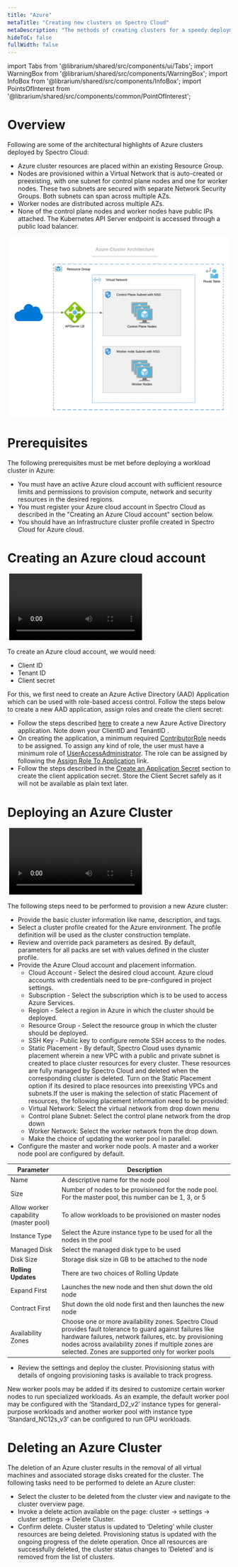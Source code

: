 ```yaml
---
title: "Azure"
metaTitle: "Creating new clusters on Spectro Cloud"
metaDescription: "The methods of creating clusters for a speedy deployment on any CSP"
hideToC: false
fullWidth: false
---
```


import Tabs from '@librarium/shared/src/components/ui/Tabs';
import WarningBox from '@librarium/shared/src/components/WarningBox';
import InfoBox from '@librarium/shared/src/components/InfoBox';
import PointsOfInterest from '@librarium/shared/src/components/common/PointOfInterest';

# Overview

Following are some of the architectural highlights of Azure clusters deployed by Spectro Cloud:

* Azure cluster resources are placed within an existing Resource Group.
* Nodes are provisioned within a Virtual Network that is auto-created or preexisting, with one subnet for control plane nodes and one for worker nodes. These two subnets are secured with separate Network Security Groups. Both subnets can span across multiple AZs.  
* Worker nodes are distributed across multiple AZs.
* None of the control plane nodes and worker nodes have public IPs attached. The Kubernetes API Server endpoint is accessed  through a public load balancer.

![azure_cluster_architecture.png](azure_cluster_architecture.png)

# Prerequisites

The following prerequisites must be met before deploying a workload cluster in Azure:

* You must have an active Azure cloud account with sufficient resource limits and permissions to provision compute, network and security resources in the desired regions.
* You must register your Azure cloud account in Spectro Cloud as described in the "Creating an Azure Cloud account" section below.
* You should have an Infrastructure cluster profile created in Spectro Cloud for Azure cloud.

# Creating an Azure cloud account

 ![Azure-cloud-account](/cloud-accounts/azure.mp4)

To create an Azure cloud account, we would need:

* Client ID
* Tenant ID
* Client secret

For this, we first need to create an Azure Active Directory (AAD) Application which can be used with role-based access control. Follow the steps below to create a new AAD application, assign roles and create the client secret:

* Follow the steps described [here](https://docs.microsoft.com/en-us/azure/active-directory/develop/howto-create-service-principal-portal#create-an-azure-active-directory-application) to create a new Azure Active Directory application. Note down your ClientID and TenantID .
* On creating the application, a minimum required [ContributorRole](https://docs.microsoft.com/en-us/azure/role-based-access-control/built-in-roles#contributor) needs to be assigned. To assign any kind of role, the user must have a minimum role of [UserAccessAdministrator](https://docs.microsoft.com/en-us/azure/role-based-access-control/built-in-roles#user-access-administrator). The role can be assigned by following the [Assign Role To Application](https://docs.microsoft.com/en-us/azure/active-directory/develop/howto-create-service-principal-portal#assign-a-role-to-the-application) link.
* Follow the steps described in the [Create an Application Secret](https://docs.microsoft.com/en-us/azure/active-directory/develop/howto-create-service-principal-portal#create-a-new-application-secret) section to create the client application secret. Store the Client Secret safely as it will not be available as plain text later.

# Deploying an Azure Cluster

 ![azure-cluster-creation](./cluster-creation-videos/azure.mp4)

The following steps need to be performed to provision a new Azure cluster:

* Provide the basic cluster information like name, description, and tags.
* Select a cluster profile created for the Azure environment. The profile definition will be used as the cluster construction template.
* Review and override pack parameters as desired. By default, parameters for all packs are set with values defined in the cluster profile.
* Provide the Azure Cloud account and placement information.
    - Cloud Account - Select the desired cloud account. Azure cloud accounts with credentials need to be pre-configured in project settings.
    - Subscription - Select the subscription which is to be used to access Azure Services.
    - Region - Select a region in Azure in which the cluster should be deployed.
    - Resource Group - Select the resource group in which the cluster should be deployed.
    - SSH Key - Public key to configure remote SSH access to the nodes.
    - Static Placement - By default, Spectro Cloud uses dynamic placement wherein a new VPC with a public and private subnet is created to place cluster resources for every cluster. These resources are fully managed by Spectro Cloud and deleted when the corresponding cluster is deleted. Turn on the Static Placement option if its desired to place resources into preexisting VPCs and subnets.If the user is making the selection of static Placement of resources, the following placement information need to be provided:
   	 - Virtual Network: Select the virtual network from drop down menu
   	 - Control plane Subnet: Select the control plane network from the drop down
   	 - Worker Network: Select the worker network from the drop down.
    - Make the choice of updating the worker pool in parallel.
* Configure the master and worker node pools. A master and a worker node pool are configured by default.

|Parameter| Description|
|---------|---------------|    
|Name | A descriptive name for the node pool|
|Size | Number of nodes to be provisioned for the node pool. For the master pool, this number can be 1, 3, or 5|
|Allow worker capability (master pool)| To allow workloads to be provisioned on master nodes|
|Instance Type |Select the Azure instance type to be used for all the nodes in the pool|
|Managed Disk| Select the managed disk type to be used|
|Disk Size|Storage disk size in GB to be attached to the node|
|**Rolling Updates**| There are two choices of Rolling Update|
|Expand First| Launches the new node and then shut down the old node|
|Contract First| Shut down the old node first and then launches the new node|
|Availability Zones| Choose one or more availability zones. Spectro Cloud provides fault tolerance to guard against failures like hardware failures, network failures, etc. by provisioning nodes across availability zones if multiple zones are selected. Zones are supported only for worker pools|

* Review the settings and deploy the cluster. Provisioning status with details of ongoing provisioning tasks is available to track progress.

<InfoBox>
New worker pools may be added if its desired to customize certain worker nodes to run specialized workloads. As an example, the default worker pool may be configured with the ‘Standard_D2_v2’ instance types for general-purpose workloads and another worker pool with instance type ‘Standard_NC12s_v3’ can be configured to run GPU workloads.
</InfoBox>

# Deleting an Azure Cluster
  The deletion of an Azure cluster results in the removal of all virtual machines and associated storage disks created for the cluster. The following tasks need to be performed to delete an Azure cluster:

* Select the cluster to be deleted from the cluster view and navigate to the cluster overview page.
* Invoke a delete action available on the page: cluster -> settings -> cluster settings -> Delete Cluster.
* Confirm delete.
Cluster status is updated to ‘Deleting’ while cluster resources are being deleted. Provisioning status is updated with the ongoing progress of the delete operation. Once all resources are successfully deleted, the cluster status changes to ‘Deleted’ and is removed from the list of clusters.
